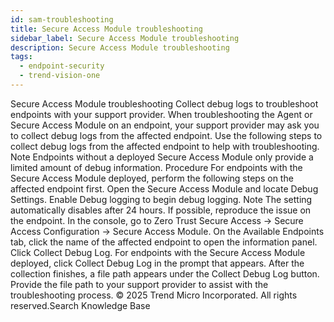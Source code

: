 ```yaml
---
id: sam-troubleshooting
title: Secure Access Module troubleshooting
sidebar_label: Secure Access Module troubleshooting
description: Secure Access Module troubleshooting
tags:
  - endpoint-security
  - trend-vision-one
---
```


 Secure Access Module troubleshooting Collect debug logs to troubleshoot endpoints with your support provider. When troubleshooting the Agent or Secure Access Module on an endpoint, your support provider may ask you to collect debug logs from the affected endpoint. Use the following steps to collect debug logs from the affected endpoint to help with troubleshooting. Note Endpoints without a deployed Secure Access Module only provide a limited amount of debug information. Procedure For endpoints with the Secure Access Module deployed, perform the following steps on the affected endpoint first. Open the Secure Access Module and locate Debug Settings. Enable Debug logging to begin debug logging. Note The setting automatically disables after 24 hours. If possible, reproduce the issue on the endpoint. In the console, go to Zero Trust Secure Access → Secure Access Configuration → Secure Access Module. On the Available Endpoints tab, click the name of the affected endpoint to open the information panel. Click Collect Debug Log. For endpoints with the Secure Access Module deployed, click Collect Debug Log in the prompt that appears. After the collection finishes, a file path appears under the Collect Debug Log button. Provide the file path to your support provider to assist with the troubleshooting process. © 2025 Trend Micro Incorporated. All rights reserved.Search Knowledge Base